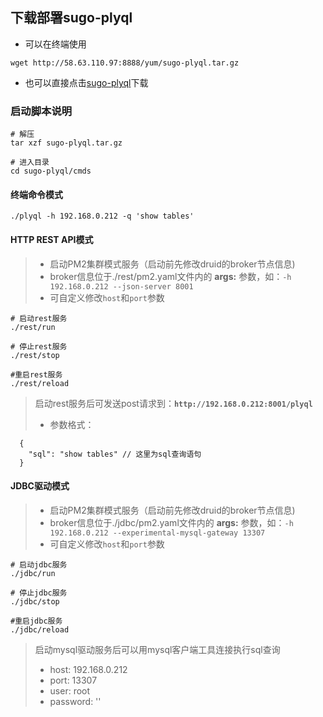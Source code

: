 
## <a id="download" href="download"></a> 下载部署sugo-plyql

- 可以在终端使用

```
wget http://58.63.110.97:8888/yum/sugo-plyql.tar.gz
```

- 也可以直接点击[sugo-plyql](sugo-plyql.tar.gz)下载


### 启动脚本说明

```shell
# 解压
tar xzf sugo-plyql.tar.gz

# 进入目录
cd sugo-plyql/cmds
```



#### 终端命令模式

```shell
./plyql -h 192.168.0.212 -q 'show tables'
```

#### HTTP REST API模式

 > - 启动PM2集群模式服务（启动前先修改druid的broker节点信息)
 > - broker信息位于./rest/pm2.yaml文件内的 **args:** 参数，如：`-h 192.168.0.212 --json-server 8001`  
 > - 可自定义修改`host`和`port`参数

```shell
# 启动rest服务
./rest/run

# 停止rest服务
./rest/stop

#重启rest服务
./rest/reload
```

> 启动rest服务后可发送post请求到：**`http://192.168.0.212:8001/plyql`**
  > - 参数格式：
  ```
    {
      "sql": "show tables" // 这里为sql查询语句
    }
  ```

#### JDBC驱动模式

 > - 启动PM2集群模式服务（启动前先修改druid的broker节点信息)
 > - broker信息位于./jdbc/pm2.yaml文件内的 **args:** 参数，如：`-h 192.168.0.212 --experimental-mysql-gateway 13307`  
 > - 可自定义修改`host`和`port`参数

```shell
# 启动jdbc服务
./jdbc/run

# 停止jdbc服务
./jdbc/stop

#重启jdbc服务
./jdbc/reload
```
> 启动mysql驱动服务后可以用mysql客户端工具连接执行sql查询  
  > - host: 192.168.0.212  
  > - port: 13307  
  > - user: root  
  > - password: ''  